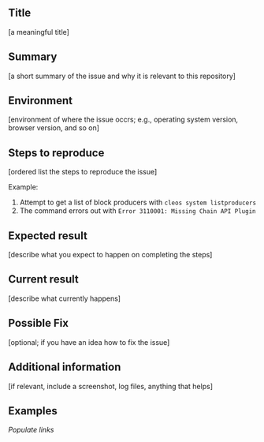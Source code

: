 Title
-----

[a meaningful title]

Summary
-------

[a short summary of the issue and why it is relevant to this repository]

Environment
-----------

[environment of where the issue occrs; e.g., operating system version, browser version, and so on]

Steps to reproduce
------------------

[ordered list the steps to reproduce the issue]

Example:

1. Attempt to get a list of block producers with `cleos system listproducers`
2. The command errors out with `Error 3110001: Missing Chain API Plugin`

Expected result
---------------

[describe what you expect to happen on completing the steps]

Current result
--------------

[describe what currently happens]

Possible Fix
------------

[optional; if you have an idea how to fix the issue]

Additional information
----------------------

[if relevant, include a screenshot, log files, anything that helps]

Examples
--------

*Populate links*
